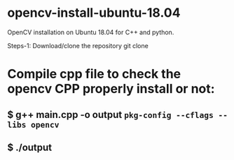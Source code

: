 # opencv-install-ubuntu-18.04
OpenCV installation on Ubuntu 18.04 for C++ and python. 

Steps-1: Download/clone the repository
git clone

# Compile cpp file to check the opencv CPP properly install or not:
## $ g++ main.cpp -o output `pkg-config --cflags --libs opencv`
## $ ./output
